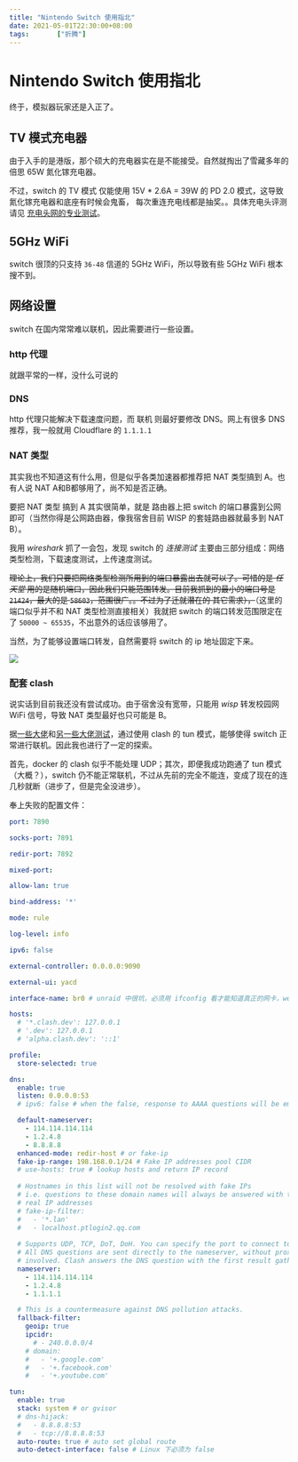 ```yaml
---
title: "Nintendo Switch 使用指北"
date: 2021-05-01T22:30:00+08:00
tags:		["折腾"]
---
```


# Nintendo Switch 使用指北

终于，模拟器玩家还是入正了。

## TV 模式充电器

由于入手的是港版，那个硕大的充电器实在是不能接受。自然就掏出了雪藏多年的倍思 65W 氮化镓充电器。

不过，switch 的 TV 模式 仅能使用 15V * 2.6A = 39W 的 PD 2.0 模式，这导致氮化镓充电器和底座有时候会鬼畜，
每次重连充电线都是抽奖。。具体充电头评测请见 [充电头网的专业测试](https://www.chongdiantou.com/wp/archives/45157.html)。

## 5GHz WiFi

switch 很顶的只支持 `36-48` 信道的 5GHz WiFi，所以导致有些 5GHz WiFi 根本搜不到。

## 网络设置

switch 在国内常常难以联机，因此需要进行一些设置。

### http 代理

就跟平常的一样，没什么可说的

### DNS

http 代理只能解决下载速度问题，而 联机 则最好要修改 DNS。网上有很多 DNS 推荐，我一般就用 Cloudflare 的 `1.1.1.1`

### NAT 类型

其实我也不知道这有什么用，但是似乎各类加速器都推荐把 NAT 类型搞到 A。也有人说 NAT A和B都够用了，尚不知是否正确。

要把 NAT 类型 搞到 A 其实很简单，就是 路由器上把 switch 的端口暴露到公网即可（当然你得是公网路由器，像我宿舍目前 WISP 的套娃路由器就最多到 NAT B）。

我用 *wireshark* 抓了一会包，发现 switch 的 *连接测试* 主要由三部分组成：网络类型检测，下载速度测试，上传速度测试。

~~理论上，我们只要把网络类型检测所用到的端口暴露出去就可以了。可惜的是 *任天堂* 用的是随机端口，因此我们只能范围转发。目前我抓到的最小的端口号是 `21424`，最大的是 `58603`，范围很广。。不过为了迁就潜在的 其它需求），~~（这里的端口似乎并不和 NAT 类型检测直接相关）我就把 switch 的端口转发范围限定在了 `50000 ~ 65535`，不出意外的话应该够用了。

当然，为了能够设置端口转发，自然需要将 switch 的 ip 地址固定下来。

![](network.jpg)

### 配套 clash

说实话到目前我还没有尝试成功。由于宿舍没有宽带，只能用 *wisp* 转发校园网 WiFi 信号，导致 NAT 类型最好也只可能是 B。

据[一些大佬](https://github.com/Dreamacro/clash/issues/971)和[另一些大佬测试](https://github.com/vernesong/OpenClash/issues/522)，通过使用 clash 的 tun 模式，能够使得 switch 正常进行联机。因此我也进行了一定的探索。

首先，docker 的 clash 似乎不能处理 UDP；其次，即便我成功跑通了 tun 模式（大概？），switch 仍不能正常联机，不过从先前的完全不能连，变成了现在的连几秒就断（进步了，但是完全没进步）。

奉上失败的配置文件：
```yaml
port: 7890

socks-port: 7891

redir-port: 7892

mixed-port: 

allow-lan: true

bind-address: '*'

mode: rule

log-level: info

ipv6: false

external-controller: 0.0.0.0:9090

external-ui: yacd

interface-name: br0 # unraid 中很坑，必须用 ifconfig 看才能知道真正的网卡，webui 上的是假的

hosts:
  # '*.clash.dev': 127.0.0.1
  # '.dev': 127.0.0.1
  # 'alpha.clash.dev': '::1'

profile:
  store-selected: true

dns:
  enable: true
  listen: 0.0.0.0:53
  # ipv6: false # when the false, response to AAAA questions will be empty

  default-nameserver:
    - 114.114.114.114
    - 1.2.4.8
    - 8.8.8.8
  enhanced-mode: redir-host # or fake-ip
  fake-ip-range: 198.168.0.1/24 # Fake IP addresses pool CIDR
  # use-hosts: true # lookup hosts and return IP record
  
  # Hostnames in this list will not be resolved with fake IPs
  # i.e. questions to these domain names will always be answered with their
  # real IP addresses
  # fake-ip-filter:
  #   - '*.lan'
  #   - localhost.ptlogin2.qq.com
  
  # Supports UDP, TCP, DoT, DoH. You can specify the port to connect to.
  # All DNS questions are sent directly to the nameserver, without proxies
  # involved. Clash answers the DNS question with the first result gathered.
  nameserver:
    - 114.114.114.114
    - 1.2.4.8
    - 1.1.1.1

  # This is a countermeasure against DNS pollution attacks.
  fallback-filter:
    geoip: true
    ipcidr:
      # - 240.0.0.0/4
    # domain:
    #   - '+.google.com'
    #   - '+.facebook.com'
    #   - '+.youtube.com'

tun:
  enable: true
  stack: system # or gvisor
  # dns-hijack:
  #   - 8.8.8.8:53
  #   - tcp://8.8.8.8:53
  auto-route: true # auto set global route
  auto-detect-interface: false # Linux 下必须为 false

```
